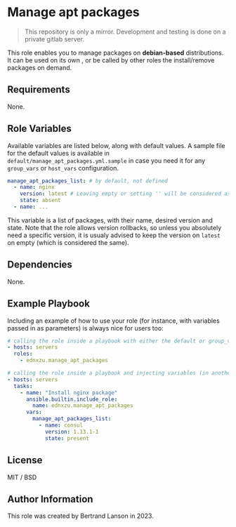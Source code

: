 Manage apt packages
=========
> This repository is only a mirror. Development and testing is done on a private gitlab server.

This role enables you to manage packages on **debian-based** distributions. It can be used on its own , or be called by other roles the install/remove packages on demand.

Requirements
------------

None.

Role Variables
--------------
Available variables are listed below, along with default values. A sample file for the default values is available in `default/manage_apt_packages.yml.sample` in case you need it for any `group_vars` or `host_vars` configuration.

```yaml
manage_apt_packages_list: # by default, not defined
  - name: nginx
    version: latest # Leaving empty or setting '' will be considered as latest
    state: absent
  - name: ...
```
This variable is a list of packages, with their name, desired version and state. Note that the role allows version rollbacks, so unless you absolutely need a specific version, it is usualy advised to keep the version on `latest` on empty (which is considered the same).

Dependencies
------------

None.

Example Playbook
----------------

Including an example of how to use your role (for instance, with variables passed in as parameters) is always nice for users too:
```yaml
# calling the role inside a playbook with either the default or group_vars/host_vars
- hosts: servers
  roles:
    - ednxzu.manage_apt_packages
```

```yaml
# calling the role inside a playbook and injecting variables (in another role for example)
- hosts: servers
  tasks:
    - name: "Install nginx package"
      ansible.builtin.include_role: 
        name: ednxzu.manage_apt_packages
      vars:
        manage_apt_packages_list:
          - name: consul
            version: 1.13.1-1
            state: present
```

License
-------

MIT / BSD

Author Information
------------------

This role was created by Bertrand Lanson in 2023.